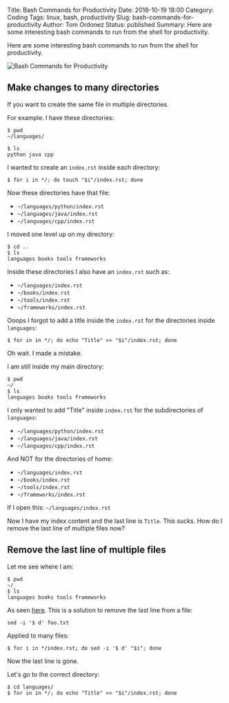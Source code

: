 Title: Bash Commands for Productivity
Date: 2018-10-19 18:00
Category: Coding
Tags: linux, bash, productivity
Slug: bash-commands-for-productivity
Author: Tom Ordonez
Status: published
Summary: Here are some interesting bash commands to run from the shell for productivity.

Here are some interesting bash commands to run from the shell for productivity.

![Bash Commands for Productivity]({static}/images/bash-commands-for-productivity.jpg)

## Make changes to many directories

If you want to create the same file in multiple directories.

For example. I have these directories:

    $ pwd
    ~/languages/

    $ ls
    python java cpp

I wanted to create an `index.rst` inside each directory:

    $ for i in */; do touch "$i"/index.rst; done

Now these directories have that file:

* `~/languages/python/index.rst`
* `~/languages/java/index.rst`
* `~/languages/cpp/index.rst`

I moved one level up on my directory:

    $ cd ..
    $ ls
    languages books tools frameworks

Inside these directories I also have an `index.rst` such as:

* `~/languages/index.rst`
* `~/books/index.rst`
* `~/tools/index.rst`
* `~/frameworks/index.rst`

Ooops I forgot to add a title inside the `index.rst` for the directories inside `languages`:

    $ for in in */; do echo "Title" >> "$i"/index.rst; done

Oh wait. I made a mistake.

I am still inside my main directory:

    $ pwd
    ~/
    $ ls
    languages books tools frameworks

I only wanted to add "Title" inside `index.rst` for the subdirectories of `languages`:

* `~/languages/python/index.rst`
* `~/languages/java/index.rst`
* `~/languages/cpp/index.rst`

And NOT for the directories of home:

* `~/languages/index.rst`
* `~/books/index.rst`
* `~/tools/index.rst`
* `~/frameworks/index.rst`

If I open this: `~/languages/index.rst`

Now I have my index content and the last line is `Title`. This sucks. How do I remove the last line of multiple files now?

## Remove the last line of multiple files

Let me see where I am:

    $ pwd
    ~/
    $ ls
    languages books tools frameworks

As seen <a href="https://stackoverflow.com/questions/4881930/remove-the-last-line-from-a-file-in-bash" target="_blank">here</a>. This is a solution to remove the last line from a file:

    sed -i '$ d' foo.txt

Applied to many files:

    $ for i in */index.rst; do sed -i '$ d' "$i"; done

Now the last line is gone.

Let's go to the correct directory:

    $ cd languages/
    $ for in in */; do echo "Title" >> "$i"/index.rst; done